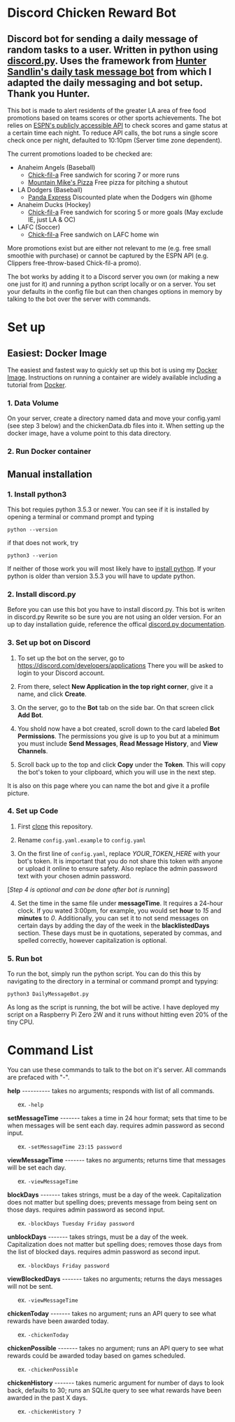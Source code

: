 # Discord Chicken Reward Bot
## Discord bot for sending a daily message of random tasks to a user. Written in python using [discord.py](https://discordpy.readthedocs.io/en/latest/). Uses the framework from [Hunter Sandlin's daily task message bot](https://github.com/HunterSandlin/DiscordDailyMessageBot) from which I adapted the daily messaging and bot setup. Thank you Hunter.

This bot is made to alert residents of the greater LA area of free food promotions based on teams scores or other sports achievements. The bot relies on [ESPN's publicly accessible API](https://gist.github.com/akeaswaran/b48b02f1c94f873c6655e7129910fc3b) to check scores and game status at a certain time each night. To reduce API calls, the bot runs a single score check once per night, defaulted to 10:10pm (Server time zone dependent).

The current promotions loaded to be checked are:
+ Anaheim Angels (Baseball)
     + [Chick-fil-a](https://www.mlb.com/angels/tickets/specials/homestand-partner-offers/chickfila) Free sandwich for scoring 7 or more runs
     + [Mountain Mike's Pizza](https://www.mountainmikespizza.com/wp-content/uploads/2024/04/2024_LAAngels_PromoTriggerLocations.pdf) Free pizza for pitching a shutout
+ LA Dodgers (Baseball)
     + [Panda Express](https://www.facebook.com/photo.php?fbid=1115398119944638&id=100044233819263&set=a.274827704001688) Discounted plate when the Dodgers win @home
+ Anaheim Ducks (Hockey)
     + [Chick-fil-a](https://www.nhl.com/ducks/fans/cfa-5goals-ana) Free sandwich for scoring 5 or more goals (May exclude IE, just LA & OC)
+ LAFC (Soccer)
     + [Chick-fil-a](https://www.cfasocal.com/promotion-details/winning-for-chicken) Free sandwich on LAFC home win


More promotions exist but are either not relevant to me (e.g. free small smoothie with purchase) or cannot be captured by the ESPN API (e.g. Clippers free-throw-based Chick-fil-a promo).

The bot works by adding it to a Discord server you own (or making a new one just for it) and running a python script locally or on a server. You set your defaults in the config file but can then changes options in memory by talking to the bot over the server with commands. 


# Set up
## Easiest: Docker Image
The easiest and fastest way to quickly set up this bot is using my [Docker Image](https://hub.docker.com/repository/docker/mattbarclay99/discordchickenmessagebot/general). Instructions on running a container are widely available including a tutorial from [Docker](https://docker-curriculum.com/).

### 1. Data Volume
On your server, create a directory named data and move your config.yaml (see step 3 below) and the chickenData.db files into it. When setting up the docker image, have a volume point to this data directory.

### 2. Run Docker container

## Manual installation
### 1. Install python3
This bot requies python 3.5.3 or newer. You can see if it is installed by opening a terminal or command prompt and typing 

``python --version`` 

if that does not work, try

``python3 --verion``

If neither of those work you will most likely have to [install python](https://www.python.org/downloads/). If your python is older than version 3.5.3 you will have to update python.

### 2. Install discord.py
Before you can use this bot you have to install discord.py. This bot is writen in discord.py Rewrite so be sure you are not using an older version. For an up to day installation guide, reference the offical [discord.py documentation](https://discordpy.readthedocs.io/en/latest/intro.html).

### 3. Set up bot on Discord
1. To set up the bot on the server, go to https://discord.com/developers/applications
There you will be asked to login to your Discord account. 

2. From there, select **New Application in the top right corner**, give it a name, and click **Create**.

3. On the server, go to the **Bot** tab on the side bar. On that screen click **Add Bot**.

4. You shold now have a bot created, scroll down to the card labeled **Bot Permissions**. The permissions you give is up to you but at a minimum you must include **Send Messages**, **Read Message History**, and **View Channels**. 

5. Scroll back up to the top and click **Copy** under the **Token**. This will copy the bot's token to your clipboard, which you will use in the next step.

It is also on this page where you can name the bot and give it a profile picture.

### 4. Set up Code
1. First [clone](https://help.github.com/en/github/creating-cloning-and-archiving-repositories/cloning-a-repository) this repository. 

2. Rename `config.yaml.example` to `config.yaml`

3. On the first line of `config.yaml`, replace *YOUR_TOKEN_HERE* with your bot's token. It is important that you do not share this token with anyone or upload it online to ensure safety. Also replace the admin password text with your chosen admin password.

[*Step 4 is optional and can be done after bot is running*] 

4. Set the time in the same file under **messageTime**. It requires a 24-hour clock. If you wated 3:00pm, for example, you would set **hour** to *15* and **minutes** to *0*. Additionally, you can set it to not send messages on certain days by adding the day of the week in the **blacklistedDays** section. These days must be in quotations, seperated by commas, and spelled correctly, however capitalization is optional.

### 5. Run bot
To run the bot, simply run the python script. You can do this this by navigating to the directory in a terminal or command prompt and typying:

```python3 DailyMessageBot.py```

As long as the script is running, the bot will be active. I have deployed my script on a Raspberry Pi Zero 2W and it runs without hitting even 20% of the tiny CPU.

# Command List
You can use these commands to talk to the bot on it's server. All commands are prefaced with "-". 

  **help**   ---------- takes no arguments; responds with list of all commands.

  &nbsp;&nbsp;&nbsp;&nbsp;&nbsp;&nbsp;ex. ```-help```

  **setMessageTime** ------- takes a time in 24 hour format; sets that time to be when messages will be sent each day. requires admin password as second input.

  &nbsp;&nbsp;&nbsp;&nbsp;&nbsp;&nbsp;ex. ```-setMessageTime 23:15 password``` 

  **viewMessageTime** ------- takes no arguments; returns time that messages will be set each day.

  &nbsp;&nbsp;&nbsp;&nbsp;&nbsp;&nbsp;ex. ```-viewMessageTime``` 

  **blockDays** ------- takes strings, must be a day of the week. Capitalization does not matter but spelling does; prevents message from being sent on those days. requires admin password as second input.

  &nbsp;&nbsp;&nbsp;&nbsp;&nbsp;&nbsp;ex. ```-blockDays Tuesday Friday password``` 

  **unblockDays** ------- takes strings, must be a day of the week. Capitalization does not matter but spelling does; removes those days from the list of blocked days. requires admin password as second input.

  &nbsp;&nbsp;&nbsp;&nbsp;&nbsp;&nbsp;ex. ```-blockDays Friday password``` 

  **viewBlockedDays** ------- takes no arguments; returns the days messages will not be sent.

  &nbsp;&nbsp;&nbsp;&nbsp;&nbsp;&nbsp;ex. ```-viewMessageTime``` 

  **chickenToday** ------- takes no argument; runs an API query to see what rewards have been awarded today.

  &nbsp;&nbsp;&nbsp;&nbsp;&nbsp;&nbsp;ex. ```-chickenToday``` 

  **chickenPossible** ------- takes no argument; runs an API query to see what rewards could be awarded today based on games scheduled.

  &nbsp;&nbsp;&nbsp;&nbsp;&nbsp;&nbsp;ex. ```-chickenPossible``` 

  **chickenHistory** ------- takes numeric argument for number of days to look back, defaults to 30; runs an SQLite query to see what rewards have been awarded in the past X days.

  &nbsp;&nbsp;&nbsp;&nbsp;&nbsp;&nbsp;ex. ```-chickenHistory 7``` 
  
  